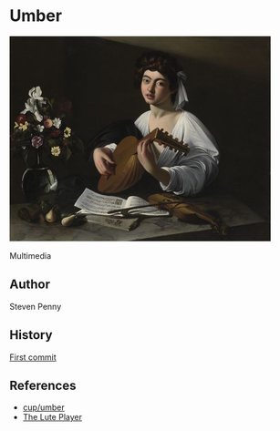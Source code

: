 Umber
=====

![hero](assets/image.jpg)

Multimedia

Author
------

Steven Penny

History
-------

[First commit](https://github.com/cup/suede/commit/40b8767)

References
----------

- [cup/umber](https://github.com/cup/umber)
- [The Lute Player](https://wikipedia.org/wiki/The_Lute_Player_(Caravaggio))
